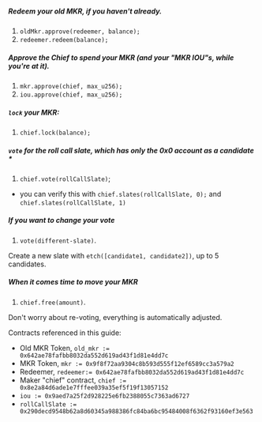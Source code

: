##### Redeem your old MKR, if you haven't already.
1) `oldMkr.approve(redeemer, balance);`
2) `redeemer.redeem(balance);`

##### Approve the Chief to spend your MKR (and your "MKR IOU"s, while you're at it).
1) `mkr.approve(chief, max_u256);`
2) `iou.approve(chief, max_u256);`

##### `lock` your MKR:
1) `chief.lock(balance);`

##### `vote` for the roll call slate, which has only the 0x0 account as a candidate *
1) `chief.vote(rollCallSlate)`;

* you can verify this with `chief.slates(rollCallSlate, 0);` and `chief.slates(rollCallSlate, 1)`

##### If you want to change your vote
1) `vote(different-slate)`.

Create a new slate with `etch([candidate1, candidate2])`, up to 5 candidates.

##### When it comes time to move your MKR
1) `chief.free(amount)`.

Don't worry about re-voting, everything is automatically adjusted.


Contracts referenced in this guide:

* Old MKR Token, `old_mkr := 0x642ae78fafbb8032da552d619ad43f1d81e4dd7c`
* MKR Token, `mkr := 0x9f8f72aa9304c8b593d555f12ef6589cc3a579a2`
* Redeemer, `redeemer:= 0x642ae78fafbb8032da552d619ad43f1d81e4dd7c`
* Maker "chief" contract, `chief := 0x8e2a84d6ade1e7fffee039a35ef5f19f13057152`
* `iou := 0x9aed7a25f2d928225e6fb2388055c7363ad6727`
* `rollCallSlate := 0x290decd9548b62a8d60345a988386fc84ba6bc95484008f6362f93160ef3e563`


